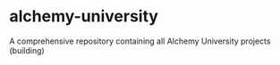 # alchemy-university
A comprehensive repository containing all Alchemy University projects (building)
